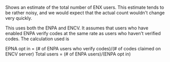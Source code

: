 Shows an estimate of the total number of ENX users. This estimate tends to be rather noisy, and we would expect that the actual count wouldn't change very quickly. 

This uses both the ENPA and ENCV. It assumes that users who have enabled ENPA verify codes at the same rate as users who haven't verified codes. The calculation used is

EPNA opt in = (# of ENPA users who verify codes)/(# of codes claimed on ENCV server)
Total users = (# of ENPA users)/(ENPA opt in)
